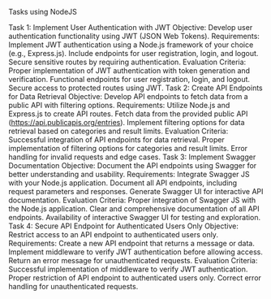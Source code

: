 Tasks using NodeJS

Task 1: Implement User Authentication with JWT
    Objective: Develop user authentication functionality using JWT (JSON Web Tokens).
Requirements:
    Implement JWT authentication using a Node.js framework of your choice (e.g., Express.js).
    Include endpoints for user registration, login, and logout.
    Secure sensitive routes by requiring authentication.
    Evaluation Criteria:
    Proper implementation of JWT authentication with token generation and verification.
    Functional endpoints for user registration, login, and logout.
    Secure access to protected routes using JWT.
Task 2: Create API Endpoints for Data Retrieval
    Objective: Develop API endpoints to fetch data from a public API with filtering options.
Requirements:
    Utilize Node.js and Express.js to create API routes.
    Fetch data from the provided public API (https://api.publicapis.org/entries).
    Implement filtering options for data retrieval based on categories and result limits.
    Evaluation Criteria:
    Successful integration of API endpoints for data retrieval.
    Proper implementation of filtering options for categories and result limits.
    Error handling for invalid requests and edge cases.
Task 3: Implement Swagger Documentation
    Objective: Document the API endpoints using Swagger for better understanding and usability.
Requirements:
    Integrate Swagger JS with your Node.js application.
    Document all API endpoints, including request parameters and responses.
    Generate Swagger UI for interactive API documentation.
    Evaluation Criteria:
    Proper integration of Swagger JS with the Node.js application.
    Clear and comprehensive documentation of all API endpoints.
    Availability of interactive Swagger UI for testing and exploration.
Task 4: Secure API Endpoint for Authenticated Users Only
    Objective: Restrict access to an API endpoint to authenticated users only.
Requirements:
    Create a new API endpoint that returns a message or data.
    Implement middleware to verify JWT authentication before allowing access.
    Return an error message for unauthenticated requests.
    Evaluation Criteria:
    Successful implementation of middleware to verify JWT authentication.
    Proper restriction of API endpoint to authenticated users only.
    Correct error handling for unauthenticated requests.

